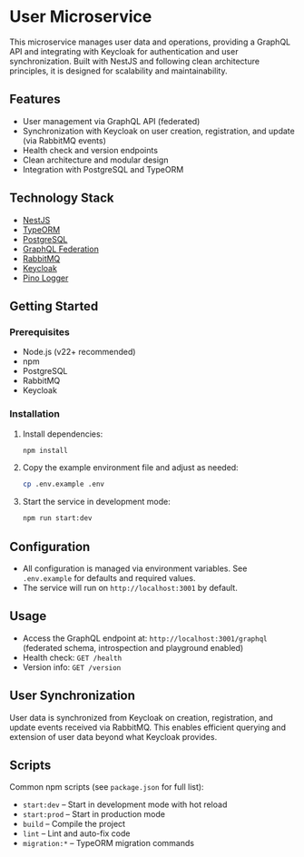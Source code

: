 # User Microservice

This microservice manages user data and operations, providing a GraphQL API
and integrating with Keycloak for authentication and user synchronization.
Built with NestJS and following clean architecture principles, it is designed
for scalability and maintainability.

## Features

- User management via GraphQL API (federated)
- Synchronization with Keycloak on user creation, registration, and update
  (via RabbitMQ events)
- Health check and version endpoints
- Clean architecture and modular design
- Integration with PostgreSQL and TypeORM

## Technology Stack

- [NestJS](https://nestjs.com/)
- [TypeORM](https://typeorm.io/)
- [PostgreSQL](https://www.postgresql.org/)
- [GraphQL Federation](https://www.apollographql.com/docs/federation/)
- [RabbitMQ](https://www.rabbitmq.com/)
- [Keycloak](https://www.keycloak.org/)
- [Pino Logger](https://getpino.io/)

## Getting Started

### Prerequisites

- Node.js (v22+ recommended)
- npm
- PostgreSQL
- RabbitMQ
- Keycloak

### Installation

1. Install dependencies:

   ```bash
   npm install
   ```

2. Copy the example environment file and adjust as needed:

   ```bash
   cp .env.example .env
   ```

3. Start the service in development mode:

   ```bash
   npm run start:dev
   ```

## Configuration

- All configuration is managed via environment variables. See `.env.example` for
  defaults and required values.
- The service will run on `http://localhost:3001` by default.

## Usage

- Access the GraphQL endpoint at: `http://localhost:3001/graphql` (federated
  schema, introspection and playground enabled)
- Health check: `GET /health`
- Version info: `GET /version`

## User Synchronization

User data is synchronized from Keycloak on creation, registration, and update
events received via RabbitMQ.
This enables efficient querying and extension of user data beyond what Keycloak
provides.

## Scripts

Common npm scripts (see `package.json` for full list):

- `start:dev` – Start in development mode with hot reload
- `start:prod` – Start in production mode
- `build` – Compile the project
- `lint` – Lint and auto-fix code
- `migration:*` – TypeORM migration commands
